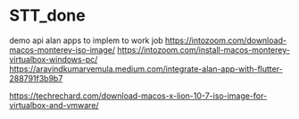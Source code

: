 # STT_done
demo api alan apps to implem to work job
https://intozoom.com/download-macos-monterey-iso-image/    https://intozoom.com/install-macos-monterey-virtualbox-windows-pc/
https://aravindkumarvemula.medium.com/integrate-alan-app-with-flutter-288791f3b9b7

https://techrechard.com/download-macos-x-lion-10-7-iso-image-for-virtualbox-and-vmware/
